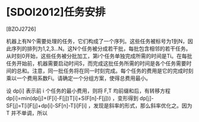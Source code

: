 # [SDOI2012]任务安排
[BZOJ2726]

机器上有N个需要处理的任务，它们构成了一个序列。这些任务被标号为1到N，因此序列的排列为1,2,3...N。这N个任务被分成若干批，每批包含相邻的若干任务。从时刻0开始，这些任务被分批加工，第i个任务单独完成所需的时间是Ti。在每批任务开始前，机器需要启动时间S，而完成这批任务所需的时间是各个任务需要时间的总和。注意，同一批任务将在同一时刻完成。每个任务的费用是它的完成时刻乘以一个费用系数Fi。请确定一个分组方案，使得总费用最小。

设 dp[i] 表示前 i 个任务的最小费用，则将 F,T 均前缀和后，有转移方程 dp[i]=min(dp[j]+(F[i]-F[j])T[i]+S(F[n]-F[j])) ，变形得到 dp[j]-SF[j]=T[i]F[j]+dp[i]-SF[n]-T[i]F[i] ，发现是斜率的形式，那么斜率优化之。因为 T 并不单调，所以
